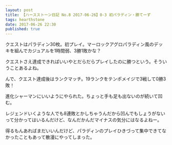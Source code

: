 ```yaml
---
layout: post
title: 【ハースストーン日記 No.8 2017-06-26】0-3 初パラディン・勝てーず
tags: hearthstone
date: 2017-06-26 22:30
published: true
---
```


クエストはパラディン30枚。初プレイ。マーロックアグロパラディン風のデッキを組んでカジュアルを1時間弱、3勝1敗かな？

クエストさえ達成できればいいやとだらだらプレイしたのに勝つという。そういうことあるよね。

んで、クエスト達成後はランクマッチ。19ランクをテンポメイジで3戦して0勝3敗！

進化シャーマンにいいようにやられた。ちょっと手も足も出ないのが続いて凹む。

レジェンドいくような人でも8連敗とかしちゃうんだから凹んでもしょうがないって分かってはいるんだけど、なんだかんだマイナスの気分にはなるよねー。

得るもんあればまだいいんだけど、パラディンのプレイひきづって集中できてなかったこともあって散漫にやってしまった。